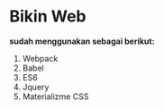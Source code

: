 # Bikin Web

**sudah menggunakan sebagai berikut:**

1. Webpack
2. Babel
3. ES6
4. Jquery
5. Materializme CSS